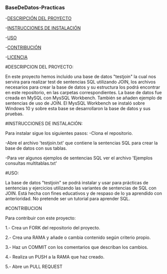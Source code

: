 ### BaseDeDatos-Practicas

-[DESCRIPCIÓN DEL PROYECTO](#DESCRIPCION)

-[INSTRUCCIONES DE INSTALACIÓN](#INSTRUCCIONES)

-[USO](#USO)

-[CONTRIBUCIÓN](#CONTRIBUCION)

-[LICENCIA](LICENSE)





#DESCRIPCION DEL PROYECTO:

En este proyecto hemos incluido una base de datos "testjoin" la cual nos servira para realizar test de sentencias SQL utilizando JOIN, los archivos  necesarios para crear la base de datos y su estructura los podrá encontrar en este repositorio, en las carpetas correspondientes. La base de datos fue creada en MySQL con MysSQL Workbench. 
También se añaden ejemplo de sentencias de uso de JOIN. 
El MysSQL Workbench se instaló sobre Windows 10 y sobre esta base se desarrollaron la base de datos y sus pruebas.



#INSTRUCCIONES DE INSTALACIÓN:

Para instalar sigue los siguientes pasos:
-Clona el repositorio.

-Abre el archivo 'testjoin.txt' que contiene la sentencias SQL para crear la base de datos con sus tablas.

-Para ver algunos ejemplos de sentencias SQL ver el archivo 'Ejemplos consultas multitablas.txt'




#USO:

La base de datos "testjoin" se podrá instalar y usar para prácticas de sentencias y ejercicios utilizando las variantes de sentencias de SQL con JOIN. Está hecha con fines educativos y de respaso de lo ya aprendido con anterioridad. No pretende ser un tutorial para aprender SQL.



#CONTRIBUCION

Para contribuir con este proyecto:

1.- Crea un FORK del repositorio del proyecto.

2.- Crea una RAMA y añade o cambia contenido según criterio propio.

3.- Haz un COMMIT con los comentarios que describan los cambios.

4.- Realiza un PUSH a la RAMA que haz creado.

5.- Abre un PULL REQUEST

